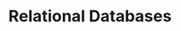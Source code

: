 ---
title: 'Relational Databases'
categories:
    - cse
    - languages
    - relation-databases
weight: 1
--- 